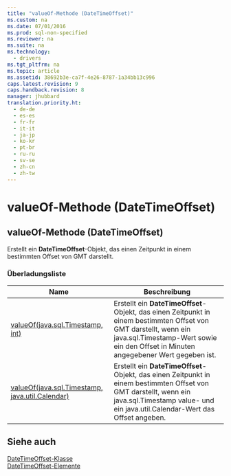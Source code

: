 ```yaml
---
title: "valueOf-Methode (DateTimeOffset)"
ms.custom: na
ms.date: 07/01/2016
ms.prod: sql-non-specified
ms.reviewer: na
ms.suite: na
ms.technology: 
  - drivers
ms.tgt_pltfrm: na
ms.topic: article
ms.assetid: 38692b3e-ca7f-4e26-8787-1a34bb13c996
caps.latest.revision: 9
caps.handback.revision: 8
manager: jhubbard
translation.priority.ht: 
  - de-de
  - es-es
  - fr-fr
  - it-it
  - ja-jp
  - ko-kr
  - pt-br
  - ru-ru
  - sv-se
  - zh-cn
  - zh-tw
---
```

# valueOf-Methode (DateTimeOffset)
    
## valueOf\-Methode \(DateTimeOffset\)  
 Erstellt ein **DateTimeOffset**\-Objekt, das einen Zeitpunkt in einem bestimmten Offset von GMT darstellt.  
  
### Überladungsliste  
  
|Name|Beschreibung|  
|----------|------------------|  
|[valueOf\(java.sql.Timestamp, int\)](../content/valueOf-Method--java.sql.Timestamp--int-.md)|Erstellt ein **DateTimeOffset**\-Objekt, das einen Zeitpunkt in einem bestimmten Offset von GMT darstellt, wenn ein java.sql.Timestamp\-Wert sowie ein den Offset in Minuten angegebener Wert gegeben ist.|  
|[valueOf\(java.sql.Timestamp, java.util.Calendar\)](../content/valueOf-Method--java.sql.Timestamp--java.util.Calendar-.md)|Erstellt ein **DateTimeOffset**\-Objekt, das einen Zeitpunkt in einem bestimmten Offset von GMT darstellt, wenn ein java.sql.Timestamp value\- und ein java.util.Calendar\-Wert das Offset angeben.|  
  
## Siehe auch  
 [DateTimeOffset-Klasse](../content/DateTimeOffset-Class.md)   
 [DateTimeOffset-Elemente](../content/DateTimeOffset-Members.md)  
  
  